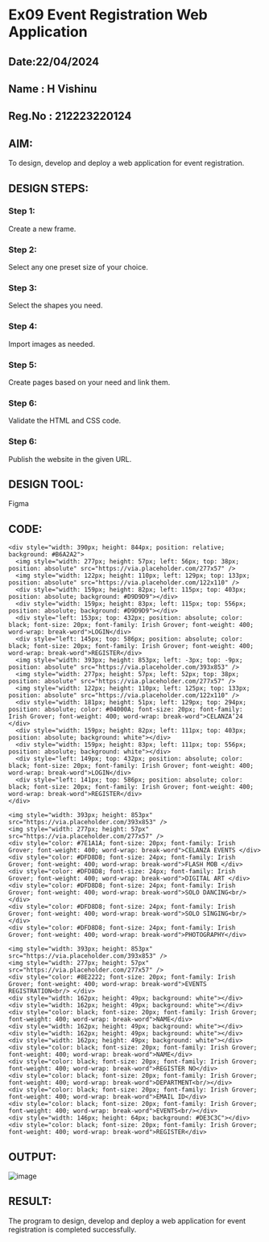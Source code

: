# Ex09 Event Registration Web Application
## Date:22/04/2024
## Name : H Vishinu 
## Reg.No : 212223220124
## AIM:
To design, develop and deploy a web application for event registration.

## DESIGN STEPS:

### Step 1:
Create a new frame.

### Step 2:
Select any one preset size of your choice.

### Step 3:
Select the shapes you need.

### Step 4:
Import images as needed.

### Step 5:
Create pages based on your need and link them.

### Step 6:

Validate the HTML and CSS code.

### Step 6:

Publish the website in the given URL.

## DESIGN TOOL:
Figma

## CODE:

```
<div style="width: 390px; height: 844px; position: relative; background: #B6A2A2">
  <img style="width: 277px; height: 57px; left: 56px; top: 38px; position: absolute" src="https://via.placeholder.com/277x57" />
  <img style="width: 122px; height: 110px; left: 129px; top: 133px; position: absolute" src="https://via.placeholder.com/122x110" />
  <div style="width: 159px; height: 82px; left: 115px; top: 403px; position: absolute; background: #D9D9D9"></div>
  <div style="width: 159px; height: 83px; left: 115px; top: 556px; position: absolute; background: #D9D9D9"></div>
  <div style="left: 153px; top: 432px; position: absolute; color: black; font-size: 20px; font-family: Irish Grover; font-weight: 400; word-wrap: break-word">LOGIN</div>
  <div style="left: 145px; top: 586px; position: absolute; color: black; font-size: 20px; font-family: Irish Grover; font-weight: 400; word-wrap: break-word">REGISTER</div>
  <img style="width: 393px; height: 853px; left: -3px; top: -9px; position: absolute" src="https://via.placeholder.com/393x853" />
  <img style="width: 277px; height: 57px; left: 52px; top: 38px; position: absolute" src="https://via.placeholder.com/277x57" />
  <img style="width: 122px; height: 110px; left: 125px; top: 133px; position: absolute" src="https://via.placeholder.com/122x110" />
  <div style="width: 181px; height: 51px; left: 129px; top: 294px; position: absolute; color: #04000A; font-size: 20px; font-family: Irish Grover; font-weight: 400; word-wrap: break-word">CELANZA’24 </div>
  <div style="width: 159px; height: 82px; left: 111px; top: 403px; position: absolute; background: white"></div>
  <div style="width: 159px; height: 83px; left: 111px; top: 556px; position: absolute; background: white"></div>
  <div style="left: 149px; top: 432px; position: absolute; color: black; font-size: 20px; font-family: Irish Grover; font-weight: 400; word-wrap: break-word">LOGIN</div>
  <div style="left: 141px; top: 586px; position: absolute; color: black; font-size: 20px; font-family: Irish Grover; font-weight: 400; word-wrap: break-word">REGISTER</div>
</div>
```
```
<img style="width: 393px; height: 853px" src="https://via.placeholder.com/393x853" />
<img style="width: 277px; height: 57px" src="https://via.placeholder.com/277x57" />
<div style="color: #7E1A1A; font-size: 20px; font-family: Irish Grover; font-weight: 400; word-wrap: break-word">CELANZA EVENTS </div>
<div style="color: #DFD8D8; font-size: 24px; font-family: Irish Grover; font-weight: 400; word-wrap: break-word">FLASH MOB </div>
<div style="color: #DFD8D8; font-size: 24px; font-family: Irish Grover; font-weight: 400; word-wrap: break-word">DIGITAL ART </div>
<div style="color: #DFD8D8; font-size: 24px; font-family: Irish Grover; font-weight: 400; word-wrap: break-word">SOLO DANCING<br/></div>
<div style="color: #DFD8D8; font-size: 24px; font-family: Irish Grover; font-weight: 400; word-wrap: break-word">SOLO SINGING<br/></div>
<div style="color: #DFD8D8; font-size: 24px; font-family: Irish Grover; font-weight: 400; word-wrap: break-word">PHOTOGRAPHY</div>
```
```
<img style="width: 393px; height: 853px" src="https://via.placeholder.com/393x853" />
<img style="width: 277px; height: 57px" src="https://via.placeholder.com/277x57" />
<div style="color: #8E2222; font-size: 20px; font-family: Irish Grover; font-weight: 400; word-wrap: break-word">EVENTS  REGISTRATION<br/> </div>
<div style="width: 162px; height: 49px; background: white"></div>
<div style="width: 162px; height: 49px; background: white"></div>
<div style="color: black; font-size: 20px; font-family: Irish Grover; font-weight: 400; word-wrap: break-word">NAME</div>
<div style="width: 162px; height: 49px; background: white"></div>
<div style="width: 162px; height: 49px; background: white"></div>
<div style="width: 162px; height: 49px; background: white"></div>
<div style="color: black; font-size: 20px; font-family: Irish Grover; font-weight: 400; word-wrap: break-word">NAME</div>
<div style="color: black; font-size: 20px; font-family: Irish Grover; font-weight: 400; word-wrap: break-word">REGISTER NO</div>
<div style="color: black; font-size: 20px; font-family: Irish Grover; font-weight: 400; word-wrap: break-word">DEPARTMENT<br/></div>
<div style="color: black; font-size: 20px; font-family: Irish Grover; font-weight: 400; word-wrap: break-word">EMAIL ID</div>
<div style="color: black; font-size: 20px; font-family: Irish Grover; font-weight: 400; word-wrap: break-word">EVENTS<br/></div>
<div style="width: 146px; height: 64px; background: #DE3C3C"></div>
<div style="color: black; font-size: 20px; font-family: Irish Grover; font-weight: 400; word-wrap: break-word">REGISTER</div>
```


## OUTPUT:
![image](https://github.com/VisHinu24/Figma/assets/144244396/e5ce0811-b89e-4eca-a6c4-b8a92fc6a60c)



## RESULT:
The program to design, develop and deploy a web application for event registration is completed successfully.
